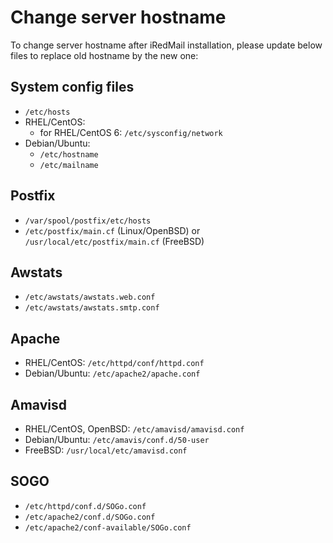 # Change server hostname

To change server hostname after iRedMail installation, please update below
files to replace old hostname by the new one:

## System config files

* `/etc/hosts`
* RHEL/CentOS:
    * for RHEL/CentOS 6: `/etc/sysconfig/network`
* Debian/Ubuntu:
    * `/etc/hostname`
    * `/etc/mailname`

## Postfix

* `/var/spool/postfix/etc/hosts`
* `/etc/postfix/main.cf` (Linux/OpenBSD) or `/usr/local/etc/postfix/main.cf` (FreeBSD)

## Awstats

* `/etc/awstats/awstats.web.conf`
* `/etc/awstats/awstats.smtp.conf`

## Apache

* RHEL/CentOS: `/etc/httpd/conf/httpd.conf`
* Debian/Ubuntu: `/etc/apache2/apache.conf`

## Amavisd

* RHEL/CentOS, OpenBSD: `/etc/amavisd/amavisd.conf`
* Debian/Ubuntu: `/etc/amavis/conf.d/50-user`
* FreeBSD: `/usr/local/etc/amavisd.conf`

## SOGO

* `/etc/httpd/conf.d/SOGo.conf`
* `/etc/apache2/conf.d/SOGo.conf`
* `/etc/apache2/conf-available/SOGo.conf`
